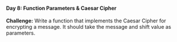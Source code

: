 #### Day 8: Function Parameters & Caesar Cipher
**Challenge:** Write a function that implements the Caesar Cipher for encrypting a message. It should take the message and shift value as parameters.



